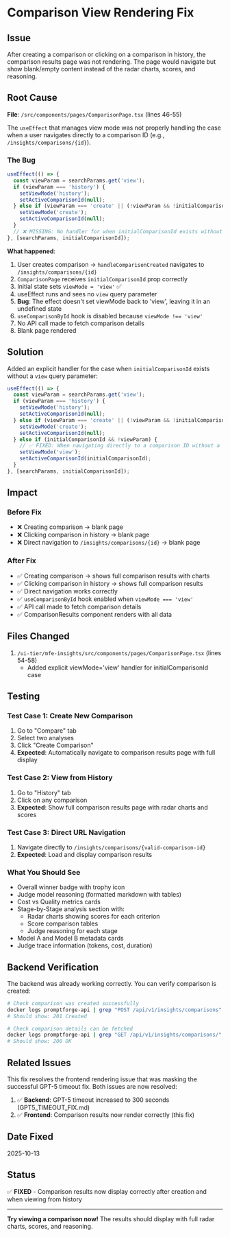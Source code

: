 # Comparison View Rendering Fix

## Issue
After creating a comparison or clicking on a comparison in history, the comparison results page was not rendering. The page would navigate but show blank/empty content instead of the radar charts, scores, and reasoning.

## Root Cause
**File**: `/src/components/pages/ComparisonPage.tsx` (lines 46-55)

The `useEffect` that manages view mode was not properly handling the case when a user navigates directly to a comparison ID (e.g., `/insights/comparisons/{id}`).

### The Bug

```typescript
useEffect(() => {
  const viewParam = searchParams.get('view');
  if (viewParam === 'history') {
    setViewMode('history');
    setActiveComparisonId(null);
  } else if (viewParam === 'create' || (!viewParam && !initialComparisonId)) {
    setViewMode('create');
    setActiveComparisonId(null);
  }
  // ❌ MISSING: No handler for when initialComparisonId exists without view param
}, [searchParams, initialComparisonId]);
```

**What happened**:
1. User creates comparison → `handleComparisonCreated` navigates to `/insights/comparisons/{id}`
2. `ComparisonPage` receives `initialComparisonId` prop correctly
3. Initial state sets `viewMode = 'view'` ✅
4. useEffect runs and sees no `view` query parameter
5. **Bug**: The effect doesn't set viewMode back to 'view', leaving it in an undefined state
6. `useComparisonById` hook is disabled because `viewMode !== 'view'`
7. No API call made to fetch comparison details
8. Blank page rendered

## Solution

Added an explicit handler for the case when `initialComparisonId` exists without a `view` query parameter:

```typescript
useEffect(() => {
  const viewParam = searchParams.get('view');
  if (viewParam === 'history') {
    setViewMode('history');
    setActiveComparisonId(null);
  } else if (viewParam === 'create' || (!viewParam && !initialComparisonId)) {
    setViewMode('create');
    setActiveComparisonId(null);
  } else if (initialComparisonId && !viewParam) {
    // ✅ FIXED: When navigating directly to a comparison ID without a view param, ensure view mode
    setViewMode('view');
    setActiveComparisonId(initialComparisonId);
  }
}, [searchParams, initialComparisonId]);
```

## Impact

### Before Fix
- ❌ Creating comparison → blank page
- ❌ Clicking comparison in history → blank page
- ❌ Direct navigation to `/insights/comparisons/{id}` → blank page

### After Fix
- ✅ Creating comparison → shows full comparison results with charts
- ✅ Clicking comparison in history → shows full comparison results
- ✅ Direct navigation works correctly
- ✅ `useComparisonById` hook enabled when `viewMode === 'view'`
- ✅ API call made to fetch comparison details
- ✅ ComparisonResults component renders with all data

## Files Changed

1. `/ui-tier/mfe-insights/src/components/pages/ComparisonPage.tsx` (lines 54-58)
   - Added explicit viewMode='view' handler for initialComparisonId case

## Testing

### Test Case 1: Create New Comparison
1. Go to "Compare" tab
2. Select two analyses
3. Click "Create Comparison"
4. **Expected**: Automatically navigate to comparison results page with full display

### Test Case 2: View from History
1. Go to "History" tab
2. Click on any comparison
3. **Expected**: Show full comparison results page with radar charts and scores

### Test Case 3: Direct URL Navigation
1. Navigate directly to `/insights/comparisons/{valid-comparison-id}`
2. **Expected**: Load and display comparison results

### What You Should See
- Overall winner badge with trophy icon
- Judge model reasoning (formatted markdown with tables)
- Cost vs Quality metrics cards
- Stage-by-Stage analysis section with:
  - Radar charts showing scores for each criterion
  - Score comparison tables
  - Judge reasoning for each stage
- Model A and Model B metadata cards
- Judge trace information (tokens, cost, duration)

## Backend Verification

The backend was already working correctly. You can verify comparison is created:

```bash
# Check comparison was created successfully
docker logs promptforge-api | grep "POST /api/v1/insights/comparisons"
# Should show: 201 Created

# Check comparison details can be fetched
docker logs promptforge-api | grep "GET /api/v1/insights/comparisons/"
# Should show: 200 OK
```

## Related Issues

This fix resolves the frontend rendering issue that was masking the successful GPT-5 timeout fix. Both issues are now resolved:

1. ✅ **Backend**: GPT-5 timeout increased to 300 seconds (GPT5_TIMEOUT_FIX.md)
2. ✅ **Frontend**: Comparison results now render correctly (this fix)

## Date Fixed
2025-10-13

## Status
✅ **FIXED** - Comparison results now display correctly after creation and when viewing from history

---

**Try viewing a comparison now!** The results should display with full radar charts, scores, and reasoning.
